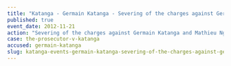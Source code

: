 ```yaml
---
title: "Katanga - Germain Katanga - Severing of the charges against Germain Katanga and Mathieu Ngudjolo Chui"
published: true
event_date: 2012-11-21
action: "Severing of the charges against Germain Katanga and Mathieu Ngudjolo Chui"
case: the-prosecutor-v-katanga
accused: germain-katanga
slug: katanga-events-germain-katanga-severing-of-the-charges-against-germain-katanga-and-mathieu-ngudjolo-chui
---
```

